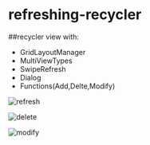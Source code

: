 # refreshing-recycler

##recycler view with:

* GridLayoutManager 
* MultiViewTypes
* SwipeRefresh
* Dialog
* Functions(Add,Delte,Modify)


![refresh](https://user-images.githubusercontent.com/107554272/179698975-dc516a1f-bf82-40f3-be0d-249bcb1665b3.gif)

![delete](https://user-images.githubusercontent.com/107554272/179698982-1c94990d-9529-463a-bdec-775e5deda429.gif)

![modify](https://user-images.githubusercontent.com/107554272/179698984-9277ef24-b02d-4a5a-b0b2-b12a474ed6cc.gif)
